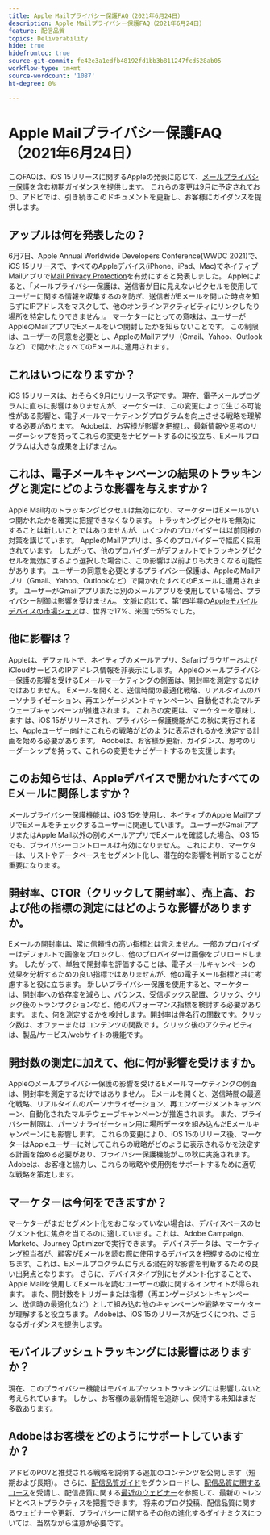 ```yaml
---
title: Apple Mailプライバシー保護FAQ（2021年6月24日）
description: Apple Mailプライバシー保護FAQ（2021年6月24日）
feature: 配信品質
topics: Deliverability
hide: true
hidefromtoc: true
source-git-commit: fe42e3a1edfb48192fd1bb3b811247fcd528ab05
workflow-type: tm+mt
source-wordcount: '1087'
ht-degree: 0%

---
```


# Apple Mailプライバシー保護FAQ（2021年6月24日）

このFAQは、iOS 15リリースに関するAppleの発表に応じて、[メールプライバシー保護](https://www.apple.com/newsroom/2021/06/apple-advances-its-privacy-leadership-with-ios-15-ipados-15-macos-monterey-and-watchos-8/)を含む初期ガイダンスを提供します。 これらの変更は9月に予定されており、アドビでは、引き続きこのドキュメントを更新し、お客様にガイダンスを提供します。

## アップルは何を発表したの？

6月7日、Apple Annual Worldwide Developers Conference(WWDC 2021)で、iOS 15リリースで、すべてのAppleデバイス(iPhone、iPad、Mac)でネイティブMailアプリで[Mail Privacy Protection](https://www.apple.com/newsroom/2021/06/apple-advances-its-privacy-leadership-with-ios-15-ipados-15-macos-monterey-and-watchos-8/)を有効にすると発表しました。 Appleによると、「メールプライバシー保護は、送信者が目に見えないピクセルを使用してユーザーに関する情報を収集するのを防ぎ、送信者がEメールを開いた時点を知らずにIPアドレスをマスクして、他のオンラインアクティビティにリンクしたり場所を特定したりできません」。 マーケターにとっての意味は、ユーザーがAppleのMailアプリでEメールをいつ開封したかを知らないことです。 この制限は、ユーザーの同意を必要とし、AppleのMailアプリ（Gmail、Yahoo、Outlookなど）で開かれたすべてのEメールに適用されます。

## これはいつになりますか？

iOS 15リリースは、おそらく9月にリリース予定です。 現在、電子メールプログラムに直ちに影響はありませんが、マーケターは、この変更によって生じる可能性がある影響と、電子メールマーケティングプログラムを向上させる戦略を理解する必要があります。 Adobeは、お客様が影響を把握し、最新情報や思考のリーダーシップを持ってこれらの変更をナビゲートするのに役立ち、Eメールプログラムは大きな成果を上げません。

## これは、電子メールキャンペーンの結果のトラッキングと測定にどのような影響を与えますか？

Apple Mail内のトラッキングピクセルは無効になり、マーケターはEメールがいつ開かれたかを確実に把握できなくなります。 トラッキングピクセルを無効にすることは新しいことではありませんが、いくつかのプロバイダーは以前同様の対策を講じています。 AppleのMailアプリは、多くのプロバイダーで幅広く採用されています。 したがって、他のプロバイダーがデフォルトでトラッキングピクセルを無効にするよう選択した場合に、この影響は以前よりも大きくなる可能性があります。 ユーザーの同意を必要とするプライバシー保護は、AppleのMailアプリ（Gmail、Yahoo、Outlookなど）で開かれたすべてのEメールに適用されます。 ユーザーがGmailアプリまたは別のメールアプリを使用している場合、プライバシー制御は影響を受けません。 文脈に応じて、第1四半期の[Appleモバイルデバイスの市場シェア](https://www.counterpointresearch.com/global-smartphone-share/)は、世界で17%、米国で55%でした。

## 他に影響は？

Appleは、デフォルトで、ネイティブのメールアプリ、SafariブラウザーおよびiCloudサービスのIPアドレス情報を非表示にします。 Appleのメールプライバシー保護の影響を受けるEメールマーケティングの側面は、開封率を測定するだけではありません。 Eメールを開くと、送信時間の最適化戦略、リアルタイムのパーソナライゼーション、再エンゲージメントキャンペーン、自動化されたマルチウェーブキャンペーンが推進されます。 これらの変更は、マーケターを意味します
は、iOS 15がリリースされ、プライバシー保護機能がこの秋に実行されると、Appleユーザー向けにこれらの戦略がどのように表示されるかを決定する計画を始める必要があります。 Adobeは、お客様が更新、ガイダンス、思考のリーダーシップを持って、これらの変更をナビゲートするのを支援します。

## このお知らせは、Appleデバイスで開かれたすべてのEメールに関係しますか？

メールプライバシー保護機能は、iOS 15を使用し、ネイティブのApple MailアプリでEメールをチェックするユーザーに関連しています。 ユーザーがGmailアプリまたはApple Mail以外の別のメールアプリでEメールを確認した場合、iOS 15でも、プライバシーコントロールは有効になりません。 これにより、マーケターは、リストやデータベースをセグメント化し、潜在的な影響を判断することが重要になります。

## 開封率、CTOR（クリックして開封率）、売上高、および他の指標の測定にはどのような影響がありますか。

Eメールの開封率は、常に信頼性の高い指標とは言えません。一部のプロバイダーはデフォルトで画像をブロックし、他のプロバイダーは画像をプリロードします。 したがって、単独で開封率を評価することは、電子メールキャンペーンの効果を分析するための良い指標ではありませんが、他の電子メール指標と共に考慮すると役に立ちます。 新しいプライバシー保護を使用すると、マーケターは、開封率への依存度を減らし、バウンス、受信ボックス配置、クリック、クリック後のトランザクションなど、他のパフォーマンス指標を検討する必要があります。 また、何を測定するかを検討します。開封率は件名行の関数です。クリック数は、オファーまたはコンテンツの関数です。クリック後のアクティビティは、製品/サービス/webサイトの機能です。

## 開封数の測定に加えて、他に何が影響を受けますか。

Appleのメールプライバシー保護の影響を受けるEメールマーケティングの側面は、開封率を測定するだけではありません。 Eメールを開くと、送信時間の最適化戦略、リアルタイムのパーソナライゼーション、再エンゲージメントキャンペーン、自動化されたマルチウェーブキャンペーンが推進されます。 また、プライバシー制限は、パーソナライゼーション用に場所データを組み込んだEメールキャンペーンにも影響します。 これらの変更により、iOS 15のリリース後、マーケターはAppleユーザーに対してこれらの戦略がどのように表示されるかを決定する計画を始める必要があり、プライバシー保護機能がこの秋に実施されます。 Adobeは、お客様と協力し、これらの戦略や使用例をサポートするために適切な戦略を策定します。

## マーケターは今何をできますか？

マーケターがまだセグメント化をおこなっていない場合は、デバイスベースのセグメント化に焦点を当てるのに適しています。これは、Adobe Campaign、Marketo、Journey Optimizerで実行できます。 デバイスデータは、マーケティング担当者が、顧客がEメールを読む際に使用するデバイスを把握するのに役立ちます。これは、Eメールプログラムに与える潜在的な影響を判断するための良い出発点となります。 さらに、デバイスタイプ別にセグメント化することで、Apple Mailを使用してEメールを読むユーザーの数に関するインサイトが得られます。 また、開封数をトリガーまたは指標（再エンゲージメントキャンペーン、送信時の最適化など）として組み込む他のキャンペーンや戦略をマーケターが理解すると役立ちます。 Adobeは、iOS 15のリリースが近づくにつれ、さらなるガイダンスを提供します。

## モバイルプッシュトラッキングには影響はありますか？

現在、このプライバシー機能はモバイルプッシュトラッキングには影響しないと考えられています。 しかし、お客様の最新情報を追跡し、保持する未知はまだ多数あります。

## Adobeはお客様をどのようにサポートしていますか？

アドビのPOVと推奨される戦略を説明する追加のコンテンツを公開します（短期および長期）。 さらに、[配信品質ガイド](../introduction.md)をダウンロードし、[配信品質に関するコース](http://bit.ly/Deliverability-Course)を受講し、配信品質に関する[最近のウェビナー](https://primetime.bluejeans.com/a2m/events/playback/29edda30-a9b8-4e4b-a460-e829c02c912a)を参照して、最新のトレンドとベストプラクティスを把握できます。 将来のブログ投稿、配信品質に関するウェビナーや更新、プライバシーに関するその他の進化するダイナミクスについては、当然ながら注意が必要です。
